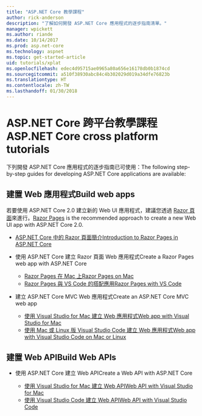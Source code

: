 ```yaml
---
title: "ASP.NET Core 教學課程"
author: rick-anderson
description: "了解如何開發 ASP.NET Core 應用程式的逐步指南清單。"
manager: wpickett
ms.author: riande
ms.date: 10/14/2017
ms.prod: asp.net-core
ms.technology: aspnet
ms.topic: get-started-article
uid: tutorials/xplat
ms.openlocfilehash: edec4d95715ae0965a80a656e16178db0b1874cd
ms.sourcegitcommit: a510f38930abc84c4b302029d019a34dfe76823b
ms.translationtype: HT
ms.contentlocale: zh-TW
ms.lasthandoff: 01/30/2018
---
```

# <a name="aspnet-core-cross-platform-tutorials"></a><span data-ttu-id="207c2-103">ASP.NET Core 跨平台教學課程</span><span class="sxs-lookup"><span data-stu-id="207c2-103">ASP.NET Core cross platform tutorials</span></span>

<span data-ttu-id="207c2-104">下列開發 ASP.NET Core 應用程式的逐步指南已可使用：</span><span class="sxs-lookup"><span data-stu-id="207c2-104">The following step-by-step guides for developing ASP.NET Core applications are available:</span></span>

## <a name="build-web-apps"></a><span data-ttu-id="207c2-105">建置 Web 應用程式</span><span class="sxs-lookup"><span data-stu-id="207c2-105">Build web apps</span></span>

<span data-ttu-id="207c2-106">若要使用 ASP.NET Core 2.0 建立新的 Web UI 應用程式，建議您透過 [Razor 頁面](xref:mvc/razor-pages/index)來進行。</span><span class="sxs-lookup"><span data-stu-id="207c2-106">[Razor Pages](xref:mvc/razor-pages/index) is the recommended approach to create a new Web UI app with ASP.NET Core 2.0.</span></span>

* [<span data-ttu-id="207c2-107">ASP.NET Core 中的 Razor 頁面簡介</span><span class="sxs-lookup"><span data-stu-id="207c2-107">Introduction to Razor Pages in ASP.NET Core</span></span>](xref:mvc/razor-pages/index)
* <span data-ttu-id="207c2-108">使用 ASP.NET Core 建立 Razor 頁面 Web 應用程式</span><span class="sxs-lookup"><span data-stu-id="207c2-108">Create a Razor Pages web app with ASP.NET Core</span></span>

   * [<span data-ttu-id="207c2-109">Razor Pages 在 Mac 上</span><span class="sxs-lookup"><span data-stu-id="207c2-109">Razor Pages on Mac</span></span>](xref:tutorials/razor-pages-mac/index)
   * [<span data-ttu-id="207c2-110">Razor Pages 與 VS Code 的搭配應用</span><span class="sxs-lookup"><span data-stu-id="207c2-110">Razor Pages with VS Code</span></span>](xref:tutorials/razor-pages-vsc/index)  

* <span data-ttu-id="207c2-111">建立 ASP.NET Core MVC Web 應用程式</span><span class="sxs-lookup"><span data-stu-id="207c2-111">Create an ASP.NET Core MVC web app</span></span>

   * [<span data-ttu-id="207c2-112">使用 Visual Studio for Mac 建立 Web 應用程式</span><span class="sxs-lookup"><span data-stu-id="207c2-112">Web app with Visual Studio for Mac</span></span>](first-mvc-app-mac/index.md)
   * [<span data-ttu-id="207c2-113">使用 Mac 或 Linux 版 Visual Studio Code 建立 Web 應用程式</span><span class="sxs-lookup"><span data-stu-id="207c2-113">Web app with Visual Studio Code on Mac or Linux</span></span>](first-mvc-app-xplat/index.md)

## <a name="build-web-apis"></a><span data-ttu-id="207c2-114">建置 Web API</span><span class="sxs-lookup"><span data-stu-id="207c2-114">Build Web APIs</span></span>
* <span data-ttu-id="207c2-115">使用 ASP.NET Core 建立 Web API</span><span class="sxs-lookup"><span data-stu-id="207c2-115">Create a Web API with ASP.NET Core</span></span>

  * [<span data-ttu-id="207c2-116">使用 Visual Studio for Mac 建立 Web API</span><span class="sxs-lookup"><span data-stu-id="207c2-116">Web API with Visual Studio for Mac</span></span>](xref:tutorials/first-web-api-mac)
  * [<span data-ttu-id="207c2-117">使用 Visual Studio Code 建立 Web API</span><span class="sxs-lookup"><span data-stu-id="207c2-117">Web API with Visual Studio Code</span></span>](web-api-vsc.md)

